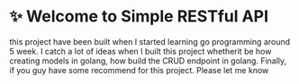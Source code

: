 # ✨ Welcome to Simple RESTful API
this project have been built when I started learning go programming around 5 week. I catch a lot of ideas when I built this project whetherit be how creating models in golang, how build the CRUD endpoint in golang. Finally, if you guy have some recommend for this project. Please let me know
